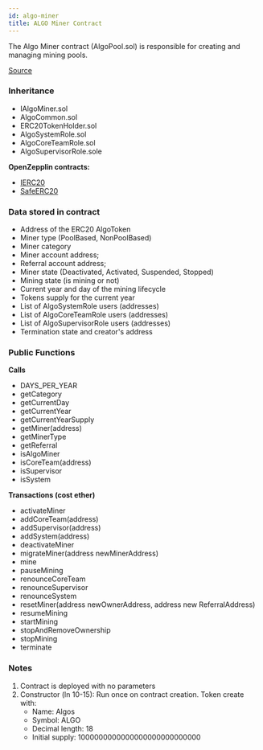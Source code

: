 ```yaml
---
id: algo-miner
title: ALGO Miner Contract
---
```


The Algo Miner contract (AlgoPool.sol) is responsible for creating and managing mining pools. 

[Source](https://github.com/Superalgos/ALGOToken/blob/master/labs/algo-erc20-token/src/AdvancedAlgos.AlgoToken.AlgoErc20Token/SmartContracts/src/AlgoTokenV1.sol)

### Inheritance

- IAlgoMiner.sol
- AlgoCommon.sol
- ERC20TokenHolder.sol
- AlgoSystemRole.sol
- AlgoCoreTeamRole.sol
- AlgoSupervisorRole.sole

**OpenZepplin contracts:**

- [IERC20](https://openzeppelin.org/api/docs/token_ERC20_IERC20.html)
- [SafeERC20](https://openzeppelin.org/api/docs/token_ERC20_SafeERC20.html)

### Data stored in contract

- Address of the ERC20 AlgoToken
- Miner type (PoolBased, NonPoolBased)
- Miner category
- Miner account address;
- Referral account address;
- Miner state (Deactivated, Activated, Suspended, Stopped)
- Mining state (is mining or not)
- Current year and day of the mining lifecycle
- Tokens supply for the current year
- List of AlgoSystemRole users (addresses)
- List of AlgoCoreTeamRole users (addresses)
- List of AlgoSupervisorRole users (addresses)
- Termination state and creator's address

### Public Functions

**Calls**

- DAYS_PER_YEAR
- getCategory
- getCurrentDay
- getCurrentYear
- getCurrentYearSupply
- getMiner(address)
- getMinerType
- getReferral
- isAlgoMiner
- isCoreTeam(address)
- isSupervisor
- isSystem


**Transactions (cost ether)**

- activateMiner
- addCoreTeam(address)
- addSupervisor(address)
- addSystem(address)
- deactivateMiner
- migrateMiner(address newMinerAddress)
- mine
- pauseMining
- renounceCoreTeam
- renounceSupervisor
- renounceSystem
- resetMiner(address newOwnerAddress, address new ReferralAddress)
- resumeMining
- startMining
- stopAndRemoveOwnership
- stopMining
- terminate

### Notes

1. Contract is deployed with no parameters
2. Constructor (ln 10-15): Run once on contract creation. Token create with:
	- Name: Algos
	- Symbol: ALGO
	- Decimal length: 18
	- Initial supply: 1000000000000000000000000000
